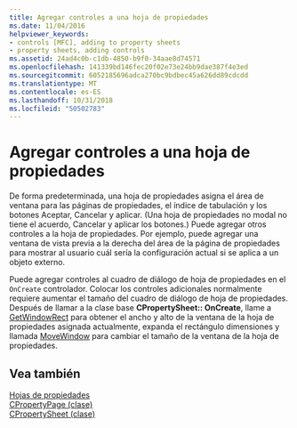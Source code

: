 ```yaml
---
title: Agregar controles a una hoja de propiedades
ms.date: 11/04/2016
helpviewer_keywords:
- controls [MFC], adding to property sheets
- property sheets, adding controls
ms.assetid: 24ad4c0b-c1db-4850-b9f0-34aae8d74571
ms.openlocfilehash: 141339bd146fec20f02e73e24bb9dae387f4e3ed
ms.sourcegitcommit: 6052185696adca270bc9bdbec45a626dd89cdcdd
ms.translationtype: MT
ms.contentlocale: es-ES
ms.lasthandoff: 10/31/2018
ms.locfileid: "50502783"
---
```

# <a name="adding-controls-to-a-property-sheet"></a>Agregar controles a una hoja de propiedades

De forma predeterminada, una hoja de propiedades asigna el área de ventana para las páginas de propiedades, el índice de tabulación y los botones Aceptar, Cancelar y aplicar. (Una hoja de propiedades no modal no tiene el acuerdo, Cancelar y aplicar los botones.) Puede agregar otros controles a la hoja de propiedades. Por ejemplo, puede agregar una ventana de vista previa a la derecha del área de la página de propiedades para mostrar al usuario cuál sería la configuración actual si se aplica a un objeto externo.

Puede agregar controles al cuadro de diálogo de hoja de propiedades en el `OnCreate` controlador. Colocar los controles adicionales normalmente requiere aumentar el tamaño del cuadro de diálogo de hoja de propiedades. Después de llamar a la clase base **CPropertySheet:: OnCreate**, llame a [GetWindowRect](../mfc/reference/cwnd-class.md#getwindowrect) para obtener el ancho y alto de la ventana de la hoja de propiedades asignada actualmente, expanda el rectángulo dimensiones y llamada [MoveWindow](../mfc/reference/cwnd-class.md#movewindow) para cambiar el tamaño de la ventana de la hoja de propiedades.

## <a name="see-also"></a>Vea también

[Hojas de propiedades](../mfc/property-sheets-mfc.md)<br/>
[CPropertyPage (clase)](../mfc/reference/cpropertypage-class.md)<br/>
[CPropertySheet (clase)](../mfc/reference/cpropertysheet-class.md)
